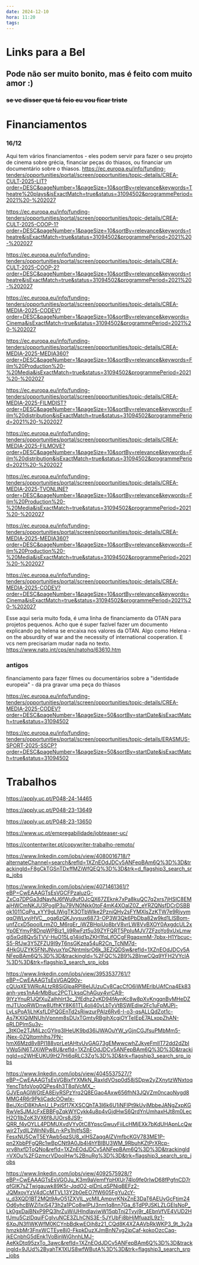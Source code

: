 ```yaml
---
date: 2024-12-10
hora: 11:20
tags:
---
```

# Links para a Bel
## Pode não ser muito bonito, mas é feito com muito amor :)
### ~~se vc disser que tá feio eu vou ficar triste~~


# Financiamentos 
### 16/12 
Aqui tem vários financiamentos - eles podem servir para fazer o seu projeto de cinema sobre grécia, financiar peças do thiasos, ou financiar um documentário sobre o thiasos. 
https://ec.europa.eu/info/funding-tenders/opportunities/portal/screen/opportunities/topic-details/CREA-CULT-2025-LIT?order=DESC&pageNumber=1&pageSize=10&sortBy=relevance&keywords=Theatre%20plays&isExactMatch=true&status=31094502&programmePeriod=2021%20-%202027

https://ec.europa.eu/info/funding-tenders/opportunities/portal/screen/opportunities/topic-details/CREA-CULT-2025-COOP-1?order=DESC&pageNumber=1&pageSize=10&sortBy=relevance&keywords=theatre&isExactMatch=true&status=31094502&programmePeriod=2021%20-%202027

https://ec.europa.eu/info/funding-tenders/opportunities/portal/screen/opportunities/topic-details/CREA-CULT-2025-COOP-2?order=DESC&pageNumber=1&pageSize=10&sortBy=relevance&keywords=theatre&isExactMatch=true&status=31094502&programmePeriod=2021%20-%202027

https://ec.europa.eu/info/funding-tenders/opportunities/portal/screen/opportunities/topic-details/CREA-MEDIA-2025-CODEV?order=DESC&pageNumber=1&pageSize=10&sortBy=relevance&keywords=Cinema&isExactMatch=true&status=31094502&programmePeriod=2021%20-%202027

https://ec.europa.eu/info/funding-tenders/opportunities/portal/screen/opportunities/topic-details/CREA-MEDIA-2025-MEDIA360?order=DESC&pageNumber=1&pageSize=10&sortBy=relevance&keywords=Film%20Production%20-%20Media&isExactMatch=true&status=31094502&programmePeriod=2021%20-%202027

https://ec.europa.eu/info/funding-tenders/opportunities/portal/screen/opportunities/topic-details/CREA-MEDIA-2025-FILMDIST?order=DESC&pageNumber=1&pageSize=10&sortBy=relevance&keywords=Film%20distribution&isExactMatch=true&status=31094502&programmePeriod=2021%20-%202027


https://ec.europa.eu/info/funding-tenders/opportunities/portal/screen/opportunities/topic-details/CREA-MEDIA-2025-FILMOVE?order=DESC&pageNumber=1&pageSize=10&sortBy=relevance&keywords=Film%20distribution&isExactMatch=true&status=31094502&programmePeriod=2021%20-%202027

https://ec.europa.eu/info/funding-tenders/opportunities/portal/screen/opportunities/topic-details/CREA-MEDIA-2025-TVONLINE?order=DESC&pageNumber=1&pageSize=10&sortBy=relevance&keywords=Film%20Production%20-%20Media&isExactMatch=true&status=31094502&programmePeriod=2021%20-%202027

https://ec.europa.eu/info/funding-tenders/opportunities/portal/screen/opportunities/topic-details/CREA-MEDIA-2025-MEDIA360?order=DESC&pageNumber=1&pageSize=10&sortBy=relevance&keywords=Film%20Production%20-%20Media&isExactMatch=true&status=31094502&programmePeriod=2021%20-%202027

https://ec.europa.eu/info/funding-tenders/opportunities/portal/screen/opportunities/topic-details/CREA-MEDIA-2025-CODEV?order=DESC&pageNumber=1&pageSize=10&sortBy=relevance&keywords=Cinema&isExactMatch=true&status=31094502&programmePeriod=2021%20-%202027

Esse aqui seria muito foda, é uma linha de financiamento da OTAN para projetos pequenos. Acho que é super fazível fazer um documento explicando pq helena se encaixa nos valores da OTAN. Algo como Helena - on the absurdity of war and the necessity of international cooperation. E vcs nem precisariam mudar nada no texto. 
https://www.nato.int/cps/en/natohq/63610.htm 

### antigos

financiamento para fazer filmes ou documentários sobre a "identidade europeia" - dá pra gravar uma peça do thíasos

https://ec.europa.eu/info/funding-tenders/opportunities/portal/screen/opportunities/topic-details/CREA-MEDIA-2025-CODEV?order=DESC&pageNumber=1&pageSize=50&sortBy=startDate&isExactMatch=true&status=31094502

https://ec.europa.eu/info/funding-tenders/opportunities/portal/screen/opportunities/topic-details/ERASMUS-SPORT-2025-SSCP?order=DESC&pageNumber=1&pageSize=50&sortBy=startDate&isExactMatch=true&status=31094502


# Trabalhos


https://apply.uc.pt/P048-24-14465

https://apply.uc.pt/P048-23-13649

https://apply.uc.pt/P048-23-13650

https://www.uc.pt/empregabilidade/jobteaser-uc/

https://contentwriter.pt/copywriter-trabalho-remoto/

https://www.linkedin.com/jobs/view/4080016718/?alternateChannel=search&refId=1XZnEOdJDCv5ANFepBAm6Q%3D%3D&trackingId=F8gCkTGSnTDxffMZiWfQEQ%3D%3D&trk=d_flagship3_search_srp_jobs

https://www.linkedin.com/jobs/view/4071461361/?eBP=CwEAAAGTsEsVGCFPzaluzG-ZxCq7DPGa3dNavNJ6fWu9ufOJcQX67ZEknk7xPa8kuQC7q2xrs7jHSlC8EMajHWCmNKJU3PogIP3u79VN0Nkk0toF4mK4XOalZ0Z_eYRZQNsfDCrDSBBok1011CqPq_xYY9gLlWigTK3OTbWlke2PzniQHy2sFYMXlsZzKTW7e9RiyymqqOWLyvjHVC__oga6zQKJyysux6873-OP3W3Qk6PbDba82w9kd1LlSBom-unfZcxD5pooILrmZO_M6rqEr_iWZBHpiUo8brV8vrLW8VvBXOY0AxgdcUL2xYp0EYmyP8DnpWPBiz1_Ij9RwFzt5u39ZYFQRT5PpIuMJV7ZFzoYo9xUxLmwgi5xGd8Qv5jTVV-HuO15Lg14ijd1pZKH1fqLifOCgFRgaqxmM-7pbx-H1Ybcuc-S5-RfJw3Y5ZFZU9I9yT6nsGKzea54uR2Cn_TcNM7d-4HkGUZYK5FNtJNvuxYpCNntmlsrO6k_3EZiQDSw&refId=1XZnEOdJDCv5ANFepBAm6Q%3D%3D&trackingId=%2FQC%2B9%2BInwCQq9YFH2VYclA%3D%3D&trk=flagship3_search_srp_jobs

https://www.linkedin.com/jobs/view/3953537761/?eBP=CwEAAAGTsEsVGAQ90y-cQUqXE1iWRcALtzR8SiGlpaRPl8eIJUzuCv8CacCfO6iWMErlbUAfCna4Ek83anh-yes1nA4rMbBuc2PCTLksqChAGuy4vrCA9-9IYzYnuR1JQfXuZaIhhIrt3c_ZfEdhz2vKD94fAynKc8w8pXvKngqnByMHeDZmJTUooRWDnw8UfhKY8K61TL4oIj40vLbTyVtBSWEdiw2Fc1uFpMJPj-LvLsPoA1jLhKsfLDPQGEnTd2sRiwzurPAIz6Rv6-I-o3-qsALLQdZot1c-As7KXIQiMNUhiVpnnm8sDUxTGmtyRBgjhXcgiOYTeIEpE7ALxopZhAN-pRLDPlmSu3v-_3tKOe2TJMiLzcGYlrq3IHeUK9bd36iJWAOuYW_yGjnCGJfsuPMbMm5-jNex-0ZQItqmhlhs7PN-hmX6Mzd8v8PI188vprLetAHtvUvGAG73gEMwwcwhZJkyeFmllT72dd2dZbIVWq5iN6TJXiWPw8U&refId=1XZnEOdJDCv5ANFepBAm6Q%3D%3D&trackingId=o2WHEUKU9H27Hi6qRLC3Zg%3D%3D&trk=flagship3_search_srp_jobs

https://www.linkedin.com/jobs/view/4045537527/?eBP=CwEAAAGTsEsVGBixfYXMkN_RaxIdVOsp0d58jSDpw2yZXnytzWNxtoqYencTbfqVog0QPes4h3T8qIVcMX_-GJVEqAGlWGtEA8EiyRSPzYrq2Q8EGao4Axw656fhN3JQVZm0ncaoNygd8MMG4R6r9PkljCadcOOwlx-BeiJXciD8KhAnU_LPxjSf17KXSCQhTA3I6k6U1iNFIPt9kUyiMbbeJANgZxpKGRwVeSJMJcFxEBBFgZqkWYCykk4u8p4vGjdHwS6QrdYnUmhaxHJt8m0LecH2O1lbZoK3VX6f8JUOrs8JS9-QRR_f4yOYLL4PDMUXvdVYy0tC8YpscGwuyFiiLcHMjEXk7bKdUHApnLcQwwjr2TydIL2WnNIyBLn-kPs1hjtfsSB-FesxNU5CwT5EYAwb5qzSU8_xIHSZaqgAlZVmfbcKGV783ME1P-pn2XbbPFgQRc1wBpCNt9A0Jb4l4hYBIBU3WM_9RbuhKZtPrXRcp-xrv8hxfDToQNo&refId=1XZnEOdJDCv5ANFepBAm6Q%3D%3D&trackingId=VXOu%2FGzmcrVDooIHw%2BnuRg%3D%3D&trk=flagship3_search_srp_jobs

https://www.linkedin.com/jobs/view/4092575928/?eBP=CwEAAAGTsEsVGOJu_K3m9aVemfYpHXUr74lo9fe0rIwD68fPgfnCD7rqfGIK7sZTwigauwk89K5r-JqdO2-plDnLqSPNiqBEFz2-JQMxovYzV4dCcMTVL13Y2b0eEO7fW605FgYu2cY-u_d3XQD1BT2MQt9AvO51ZXVIL_ycMILAmpvrKNxZnE3DaT6AEUvGcFtjm24Od6yhcBWZi1xjS473h2a1PCo8wlPtJ3nm1q8nn7Ga_6TdPPJSKLZLGEIsNoP_Lk0gxDajBNxP9PQ3hrZuWiUHlndlaviwW15qbTnj2Tvyj9r_4EbnVfVE4VUD2HtUmu5CzlDquiFCgIvuNCE3ZLhCNS3E-5JYUbFi8bHjMfuazlL9z1-6XpJN3fIWKWfM0KCYnbBdkwEOjh8z21_CQd8K4XZAAVbRkWKP3_9t_3y2ahmzkbMr3FnxWCTEye8j0-FkpkDuzXJmBnN7vg2jpCaf-kokoOzcCaq-jkECnbhG5dEnk1VoBinWjGhnhLMJ-AeKkDtq95zxTo_3awc&refId=1XZnEOdJDCv5ANFepBAm6Q%3D%3D&trackingId=9JUd%2ByahTK1XUS8wfWButA%3D%3D&trk=flagship3_search_srp_jobs

